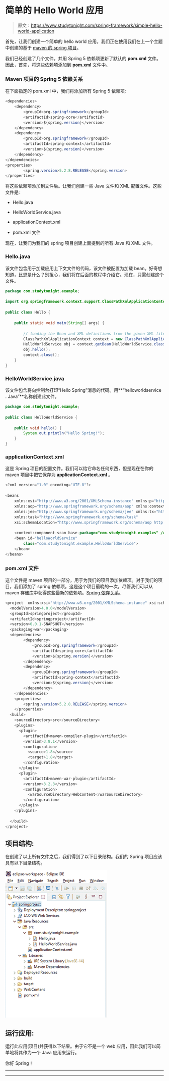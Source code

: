 # 简单的 Hello World 应用

> 原文：<https://www.studytonight.com/spring-framework/simple-hello-world-application>

首先，让我们创建一个简单的 hello world 应用。我们正在使用我们在上一个主题中创建的基于 [maven 的 spring 项目](https://www.studytonight.com/spring-framework/spring-maven-project)。

我们已经创建了几个文件，并用 Spring 5 依赖项更新了默认的 **pom.xml** 文件。因此，首先，将这些依赖项添加到 **pom.xml** 文件中。

### Maven 项目的 Spring 5 依赖关系

在下面指定的 pom.xml 中，我们将添加所有 Spring 5 依赖项:

```java
<dependencies>
	<dependency>
		<groupId>org.springframework</groupId>
		<artifactId>spring-core</artifactId>
		<version>${spring.version}</version>
	</dependency>
	<dependency>
		<groupId>org.springframework</groupId>
		<artifactId>spring-context</artifactId>
		<version>${spring.version}</version>
	</dependency>
</dependencies>
<properties>
		<spring.version>5.2.8.RELEASE</spring.version>
</properties>
```

将这些依赖项添加到文件后。让我们创建一些 Java 文件和 XML 配置文件。这些文件是:

*   Hello.java

*   HelloWorldService.java

*   applicationContext.xml

*   pom.xml 文件

现在，让我们为我们的 spring 项目创建上面提到的所有 Java 和 XML 文件。

### Hello.java

该文件包含用于加载应用上下文文件的代码，该文件被配置为加载 bean。好奇想知道，比恩是什么？别担心，我们将在后面的教程中介绍它。现在，只需创建这个文件。

```java
package com.studytonight.example;

import org.springframework.context.support.ClassPathXmlApplicationContext;

public class Hello {

	public static void main(String[] args) {

		// loading the Bean and XML definitions from the given XML file
		ClassPathXmlApplicationContext context = new ClassPathXmlApplicationContext("applicationContext.xml");
		HelloWorldService obj = context.getBean(HelloWorldService.class);
		obj.hello();
		context.close();
	}
}
```

### HelloWorldService.java

该文件包含将向控制台打印“Hello Spring”消息的代码。用**“helloworldservice . Java”**名称创建此文件。

```java
package com.studytonight.example;

public class HelloWorldService {

	public void hello() {
		System.out.println("Hello Spring!");
	}
}
```

### applicationContext.xml

这是 Spring 项目的配置文件。我们可以给它命名任何东西，但是现在在你的 maven 项目中把它保存为 **applicationContext.xml** 。

```java
<?xml version="1.0" encoding="UTF-8"?>

<beans 
	xmlns:xsi="http://www.w3.org/2001/XMLSchema-instance" xmlns:p="http://www.springframework.org/schema/p"
	xmlns:aop="http://www.springframework.org/schema/aop" xmlns:context="http://www.springframework.org/schema/context"
	xmlns:jee="http://www.springframework.org/schema/jee" xmlns:tx="http://www.springframework.org/schema/tx"
	xmlns:task="http://www.springframework.org/schema/task"
	xsi:schemaLocation="http://www.springframework.org/schema/aop http://www.springframework.org/schema/aop/spring-aop-3.2.xsd http://www.springframework.org/schema/beans http://www.springframework.org/schema/beans/spring-beans-3.2.xsd http://www.springframework.org/schema/context http://www.springframework.org/schema/context/spring-context-3.2.xsd http://www.springframework.org/schema/jee http://www.springframework.org/schema/jee/spring-jee-3.2.xsd http://www.springframework.org/schema/tx http://www.springframework.org/schema/tx/spring-tx-3.2.xsd http://www.springframework.org/schema/task http://www.springframework.org/schema/task/spring-task-3.2.xsd">

	<context:component-scan base-package="com.studytonight.examples" />
	<bean id="helloWorldService"
		class="com.studytonight.example.HelloWorldService">
	</bean>
</beans>
```

### pom.xml 文件

这个文件是 maven 项目的一部分，用于为我们的项目添加依赖项。对于我们的项目，我们添加了 spring 依赖项。这是这个项目最晚的一次。尽管我们可以从 maven 存储库中获得这些最新的依赖项。[Spring 依存关系](https://mvnrepository.com/artifact/org.springframework/spring-core)。

```java
<project  xmlns:xsi="http://www.w3.org/2001/XMLSchema-instance" xsi:schemaLocation="http://maven.apache.org/POM/4.0.0 https://maven.apache.org/xsd/maven-4.0.0.xsd">
  <modelVersion>4.0.0</modelVersion>
  <groupId>springproject</groupId>
  <artifactId>springproject</artifactId>
  <version>0.0.1-SNAPSHOT</version>
  <packaging>war</packaging>
  <dependencies>
		<dependency>
			<groupId>org.springframework</groupId>
			<artifactId>spring-core</artifactId>
			<version>${spring.version}</version>
		</dependency>
		<dependency>
			<groupId>org.springframework</groupId>
			<artifactId>spring-context</artifactId>
			<version>${spring.version}</version>
		</dependency>
	</dependencies>
	<properties>
		<spring.version>5.2.8.RELEASE</spring.version>
	</properties>
  <build>
    <sourceDirectory>src</sourceDirectory>
    <plugins>
      <plugin>
        <artifactId>maven-compiler-plugin</artifactId>
        <version>3.8.1</version>
        <configuration>
          <source>1.8</source>
          <target>1.8</target>
        </configuration>
      </plugin>
      <plugin>
        <artifactId>maven-war-plugin</artifactId>
        <version>3.2.3</version>
        <configuration>
          <warSourceDirectory>WebContent</warSourceDirectory>
        </configuration>
      </plugin>
    </plugins>

  </build>
</project>
```

## 项目结构:

在创建了以上所有文件之后，我们得到了以下目录结构。我们的 Spring 项目应该具有以下目录结构。

![Spring Hello World Application](img/975242eab471e2fb3278ddb7d5602900.png)

## 运行应用:

运行此应用(项目)并获得以下结果。由于它不是一个 web 应用，因此我们可以简单地将其作为一个 Java 应用来运行。

你好 Spring！

* * *

* * *
